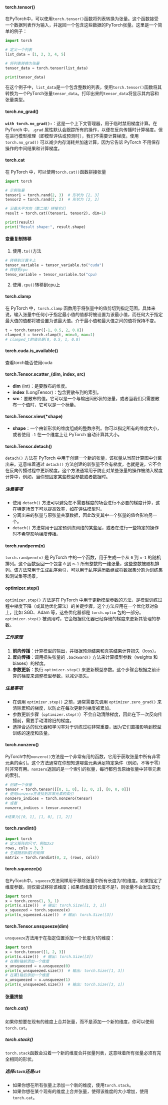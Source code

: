 #### torch.tensor()
在PyTorch中，可以使用`torch.tensor()`函数将列表转换为张量。这个函数接受一个数据列表作为输入，并返回一个包含这些数据的PyTorch张量。这里是一个简单的例子：
```python
import torch

# 定义一个列表
list_data = [1, 2, 3, 4, 5]

# 将列表转换为张量
tensor_data = torch.tensor(list_data)

print(tensor_data)
```
在这个例子中，`list_data`是一个包含整数的列表，使用`torch.tensor()`函数将其转换为一个PyTorch张量`tensor_data`。打印出来的`tensor_data`将显示其内容和张量类型。
#### torch.no_grad()
**`with torch.no_grad():`**：这是一个上下文管理器，用于临时禁用梯度计算。在 PyTorch 中，`.grad` 属性默认会跟踪所有的操作，以便在反向传播时计算梯度。但在进行模型推理（即模型评估或预测时），我们不需要计算梯度。使用 `torch.no_grad()` 可以减少内存消耗并加速计算，因为它告诉 PyTorch 不用保存操作的中间结果和计算梯度。

#### torch.cat
在 PyTorch 中，可以使用`torch.cat()`函数拼接张量
```python
import torch

# 示例张量
tensor1 = torch.rand(2, 3)  # 形状为 [2, 3]
tensor2 = torch.rand(2, 2)  # 形状为 [2, 2]

# 沿着水平方向（第二维）拼接它们
result = torch.cat((tensor1, tensor2), dim=1)

print(result)
print("Result shape:", result.shape)
```

#### 变量复制转移
1. 使用`.to()`方法
```python
# 转移到计算卡上
tensor_variable = tensor_variable.to("cuda")
# 转移到cpu
tenso_variable = tensor_variable.to("cpu)
```
2. 使用`.cpu()`转移到cpu上

#### torch.clamp
在 PyTorch 中，`torch.clamp` 函数用于将张量中的值剪切到指定范围。具体来说，输入张量中任何小于指定最小值的值都将被设置为该最小值，而任何大于指定最大值的值都将被设置为该最大值。介于最小值和最大值之间的值将保持不变。
```python
t = torch.tensor([-1, 0.5, 2, 0.8])
clamped_t = torch.clamp(t, min=0, max=1)
# clamped_t的值会是[0, 0.5, 1, 0.8]
```


#### torch.cuda.is_available()
查看torch能否使用cuda

#### torch.Tensor.scatter_(dim, index, src)
- **dim** (int)：是要散布的维度。
- **index** (LongTensor)：包含要散布到的索引。
- **src**：要散布的值。它可以是一个与输出同形状的张量，或者当我们只需要散布一个值时，它可以是一个标量。

#### torch.Tensor.view(\*shape)
- **shape**：一个由新形状的维度组成的整数序列。你可以指定所有的维度大小，或者使用 `-1` 在一个维度上让 PyTorch 自动计算其大小。

#### torch.Tensor.detach()
`detach()` 方法在 PyTorch 中用于创建一个新的张量，该张量从当前计算图中分离出来。这意味着通过 `detach()` 方法创建的新张量不会有梯度，也就是说，它不会在反向传播过程中更新梯度。这个方法通常用于防止对某些张量的操作被纳入梯度计算中，例如，当你想固定某些模型参数或者数据时。
##### 注意事项

- 使用 `detach()` 方法可以避免在不需要梯度的场合进行不必要的梯度计算，这在特定场景下可以提高效率，如在评估模型时。
- 分离出来的张量与原张量共享数据，因此改变其中一个张量的值会影响另一个。
- `detach()` 方法常用于固定预训练网络的某些层，或者在进行一些特定的操作时不希望影响梯度传播。

#### torch.randperm(n)
`torch.randperm(n)` 是 PyTorch 中的一个函数，用于生成一个从 `0` 到 `n-1` 的随机排列。这个函数返回一个包含 `0` 到 `n-1` 所有整数的一维张量，这些整数被随机排列。该方法常用于生成乱序索引，可以用于乱序遍历数组或将数据集分割为训练集和测试集等场景。

#### optimizer.step()
`optimizer.step()` 方法是在 PyTorch 中用于更新模型参数的方法，是模型训练过程中梯度下降（或其他优化算法）的关键步骤。这个方法应用在一个优化器对象上，比如 SGD、Adam 等，这些优化器都是 `torch.optim` 包的一部分。`optimizer.step()` 被调用时，它会根据优化器已经存储的梯度来更新其管理的参数。
##### 工作原理
1. **前向传播**：计算模型的输出，并根据预测结果和真实结果计算损失（loss）。
2. **反向传播**：调用损失张量的 `.backward()` 方法来计算模型参数（weights 和 biases）的梯度。
3. **参数更新**：执行 `optimizer.step()` 来更新模型参数。这个步骤会根据之前计算的梯度来调整模型参数，以减少损失。
##### 注意事项
- 在调用 `optimizer.step()` 之前，通常需要先调用 `optimizer.zero_grad()` 来清除累积的梯度，以防止在每次更新时梯度被累加。
- 参数更新步骤（`optimizer.step()`）不会自动清除梯度，因此在下一次反向传播前，需要手动清除旧的梯度。
- 选择合适的优化器和学习率对于训练过程非常重要，因为它们直接影响到模型训练的速度和质量。
#### torch.nonzero()
PyTorch中的`nonzero()`方法是一个非常有用的函数，它用于获取张量中所有非零元素的索引。这个方法通常在你想知道哪些元素满足特定条件（例如，不等于零）时非常有用。`nonzero`返回的是一个索引的张量，每行都包含原始张量中非零元素的索引。
```python
# 创建一个张量 
tensor = torch.tensor([[0, 1, 0], [2, 0, 2], [0, 0, 0]]) 
# 使用nonzero方法找到非零元素的索引 
nonzero_indices = torch.nonzero(tensor)
# 或者
nonzero_indices = tensor.nonzero()

#结果为[[0, 1], [1, 0], [1, 2]]
```
#### torch.randint()
```python
import torch
# 定义矩阵的尺寸，例如3x3
rows, cols = 3, 3
# 生成随机0或1的矩阵
matrix = torch.randint(0, 2, (rows, cols))
```
#### torch.squeeze(x)
在PyTorch中，`squeeze`方法同样用于移除张量中所有长度为1的维度。如果指定了维度参数，则仅尝试移除该维度；如果该维度的长度不是1，则张量不会发生变化
```python
import torch
x = torch.zeros(1, 3, 1)
print(x.size())  # 输出: torch.Size([1, 3, 1])
x_squeezed = torch.squeeze(x)
print(x_squeezed.size())  # 输出: torch.Size([3])
```

#### torch.Tensor.unsqueeze(dim)
`unsqueeze`方法用于在指定位置添加一个长度为1的维度：
```python
import torch
x = torch.tensor([1, 2, 3])
print(x.size())  # 输出: torch.Size([3])
# 在第0轴前添加一个维度
x_unsqueezed = x.unsqueeze(0)
print(x_unsqueezed.size())  # 输出: torch.Size([1, 3])
# 在第1轴后添加一个维度
x_unsqueezed = x.unsqueeze(1)
print(x_unsqueezed.size())  # 输出: torch.Size([3, 1])
```
#### 张量拼接
##### torch.cat()
如果你想要在现有的维度上合并张量，而不是添加一个新的维度，你可以使用`torch.cat`。
##### torch.stack()
`torch.stack`函数会沿着一个新的维度合并张量列表，这意味着所有张量必须有完全相同的形状。
##### 选择`stack`还是`cat`
- 如果你想在所有张量上添加一个新的维度，使用`torch.stack`。
- 如果你想在某个现有的维度上合并张量，使得该维度的大小增加，使用`torch.cat`。
